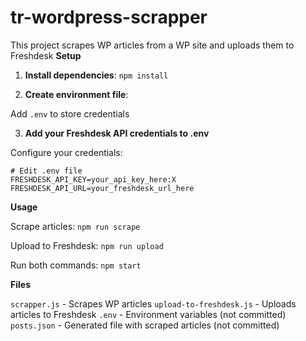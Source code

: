 # tr-wordpress-scrapper
This project scrapes WP articles from a WP site and uploads them to Freshdesk
**Setup**

1. **Install dependencies**:
```npm install```

2. **Create environment file**:

Add `.env` to store credentials

3. **Add your Freshdesk API credentials to .env**

Configure your credentials:

```
# Edit .env file
FRESHDESK_API_KEY=your_api_key_here:X
FRESHDESK_API_URL=your_freshdesk_url_here
```

**Usage**

Scrape articles:
```npm run scrape```

Upload to Freshdesk:
```npm run upload```

Run both commands:
```npm start```

**Files**

`scrapper.js` - Scrapes WP articles
`upload-to-freshdesk.js` - Uploads articles to Freshdesk
`.env` - Environment variables (not committed)
`posts.json` - Generated file with scraped articles (not committed)
